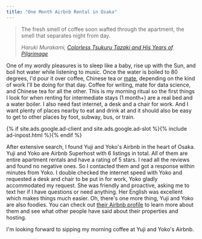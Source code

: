 ```yaml
---
title: "One Month Airbnb Rental in Osaka"
---
```


> The fresh smell of coffee soon wafted through the apartment, the smell that separates night from day. 
>
> <cite>Haruki Murakami, [Colorless Tsukuru Tazaki and His Years of Pilgrimage](http://amzn.to/2neKa5T)</cite>

One of my wordly pleasures is to sleep like a baby, rise up with the Sun, and boil hot water while listening to music. Once the water is boiled to 80 degrees, I'd pour it over coffee, Chinese tea or [mate](http://amzn.to/2nQe4AL), depending on the kind of work I'll be doing for that day. Coffee for writing, mate for data science, and Chinese tea for all the other. This is my morning ritual so the first things I look for when renting for intermediate stays (1 month+) are a real bed and a water boiler. I also need fast internet, a desk and a chair for work. And I want plenty of places nearby to eat and drink at and it should also be easy to get to other places by foot, subway, bus, or train. 

{% if site.ads.google.ad-client and site.ads.google.ad-slot %}{% include ad-inpost.html %}{% endif %}

After extensive search, I found Yuji and Yoko's Airbnb in the heart of Osaka. Yuji and Yoko are Airbnb Superhost with 6 listings in total. All of them are entire apartment rentals and have a rating of 5 stars. I read all the reviews and found no negative ones. So I contacted them and got a response within minutes from Yoko. I double checked the internet speed with Yoko and requested a desk and chair to be put in for work, Yoko gladly accommodated my request. She was friendly and proactive, asking me to text her if I have questions or need anything. Her English was excellent which makes things much easier. Oh, there's one more thing, Yuji and Yoko are also foodies. You can check out [their Airbnb profile](https://www.airbnb.com/users/show/85469839) to learn more about them and see what other people have said about their properties and hosting.

I'm looking forward to sipping my morning coffee at Yuji and Yoko's Airbnb. 